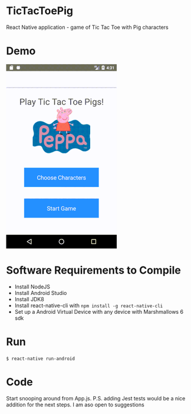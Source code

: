 # TicTacToePig
React Native application - game of Tic Tac Toe with Pig characters

# Demo

![](demo.gif)

# Software Requirements to Compile
- Install NodeJS
- Install Android Studio
- Install JDK8
- Install react-native-cli with `npm install -g react-native-cli`
- Set up a Android Virtual Device with any device with Marshmallows 6 sdk

# Run
`$ react-native run-android`

# Code
Start snooping around from App.js. 
P.S. adding Jest tests would be a nice addition for the next steps. I am aso open to suggestions

